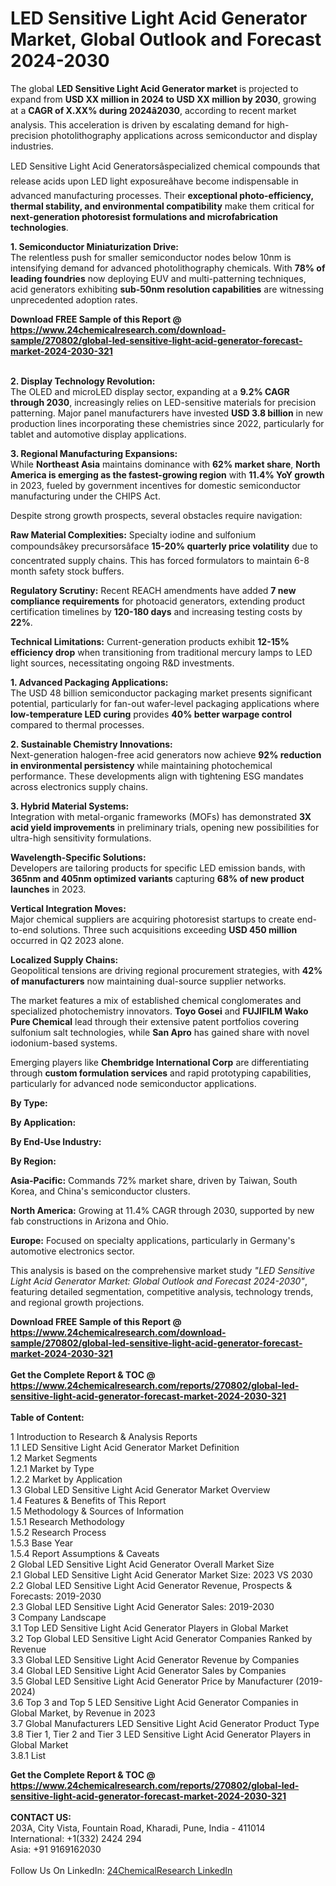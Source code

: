 <h1>LED Sensitive Light Acid Generator Market, Global Outlook and Forecast 2024-2030</h1><p>The global <strong>LED Sensitive Light Acid Generator market</strong> is projected to expand from <strong>USD XX million in 2024 to USD XX million by 2030</strong>, growing at a <strong>CAGR of X.XX% during 2024â2030</strong>, according to recent market analysis. This acceleration is driven by escalating demand for high-precision photolithography applications across semiconductor and display industries.</p><p>LED Sensitive Light Acid Generatorsâspecialized chemical compounds that release acids upon LED light exposureâhave become indispensable in advanced manufacturing processes. Their <strong>exceptional photo-efficiency, thermal stability, and environmental compatibility</strong> make them critical for <strong>next-generation photoresist formulations and microfabrication technologies</strong>.</p><p><strong>1. Semiconductor Miniaturization Drive:</strong><br>
The relentless push for smaller semiconductor nodes below 10nm is intensifying demand for advanced photolithography chemicals. With <strong>78% of leading foundries</strong> now deploying EUV and multi-patterning techniques, acid generators exhibiting <strong>sub-50nm resolution capabilities</strong> are witnessing unprecedented adoption rates.</p><div><b>Download FREE Sample of this Report @ 
            <a href="https://www.24chemicalresearch.com/download-sample/270802/global-led-sensitive-light-acid-generator-forecast-market-2024-2030-321">
            https://www.24chemicalresearch.com/download-sample/270802/global-led-sensitive-light-acid-generator-forecast-market-2024-2030-321</a></b></div><br><p><strong>2. Display Technology Revolution:</strong><br>
The OLED and microLED display sector, expanding at a <strong>9.2% CAGR through 2030</strong>, increasingly relies on LED-sensitive materials for precision patterning. Major panel manufacturers have invested <strong>USD 3.8 billion</strong> in new production lines incorporating these chemistries since 2022, particularly for tablet and automotive display applications.</p><p><strong>3. Regional Manufacturing Expansions:</strong><br>
While <strong>Northeast Asia</strong> maintains dominance with <strong>62% market share</strong>, <strong>North America is emerging as the fastest-growing region</strong> with <strong>11.4% YoY growth</strong> in 2023, fueled by government incentives for domestic semiconductor manufacturing under the CHIPS Act.</p><p>Despite strong growth prospects, several obstacles require navigation:</p><p><strong>Raw Material Complexities:</strong> Specialty iodine and sulfonium compoundsâkey precursorsâface <strong>15-20% quarterly price volatility</strong> due to concentrated supply chains. This has forced formulators to maintain 6-8 month safety stock buffers.</p><p><strong>Regulatory Scrutiny:</strong> Recent REACH amendments have added <strong>7 new compliance requirements</strong> for photoacid generators, extending product certification timelines by <strong>120-180 days</strong> and increasing testing costs by <strong>22%</strong>.</p><p><strong>Technical Limitations:</strong> Current-generation products exhibit <strong>12-15% efficiency drop</strong> when transitioning from traditional mercury lamps to LED light sources, necessitating ongoing R&amp;D investments.</p><p><strong>1. Advanced Packaging Applications:</strong><br>
The USD 48 billion semiconductor packaging market presents significant potential, particularly for fan-out wafer-level packaging applications where <strong>low-temperature LED curing</strong> provides <strong>40% better warpage control</strong> compared to thermal processes.</p><p><strong>2. Sustainable Chemistry Innovations:</strong><br>
Next-generation halogen-free acid generators now achieve <strong>92% reduction in environmental persistency</strong> while maintaining photochemical performance. These developments align with tightening ESG mandates across electronics supply chains.</p><p><strong>3. Hybrid Material Systems:</strong><br>
Integration with metal-organic frameworks (MOFs) has demonstrated <strong>3X acid yield improvements</strong> in preliminary trials, opening new possibilities for ultra-high sensitivity formulations.</p><p><strong>Wavelength-Specific Solutions:</strong><br>
	Developers are tailoring products for specific LED emission bands, with <strong>365nm and 405nm optimized variants</strong> capturing <strong>68% of new product launches</strong> in 2023.</p><p><strong>Vertical Integration Moves:</strong><br>
	Major chemical suppliers are acquiring photoresist startups to create end-to-end solutions. Three such acquisitions exceeding <strong>USD 450 million</strong> occurred in Q2 2023 alone.</p><p><strong>Localized Supply Chains:</strong><br>
	Geopolitical tensions are driving regional procurement strategies, with <strong>42% of manufacturers</strong> now maintaining dual-source supplier networks.</p><p>The market features a mix of established chemical conglomerates and specialized photochemistry innovators. <strong>Toyo Gosei</strong> and <strong>FUJIFILM Wako Pure Chemical</strong> lead through their extensive patent portfolios covering sulfonium salt technologies, while <strong>San Apro</strong> has gained share with novel iodonium-based systems.</p><p>Emerging players like <strong>Chembridge International Corp</strong> are differentiating through <strong>custom formulation services</strong> and rapid prototyping capabilities, particularly for advanced node semiconductor applications.</p><p><strong>By Type:</strong></p><p><strong>By Application:</strong></p><p><strong>By End-Use Industry:</strong></p><p><strong>By Region:</strong></p><p><strong>Asia-Pacific:</strong> Commands 72% market share, driven by Taiwan, South Korea, and China's semiconductor clusters.</p><p><strong>North America:</strong> Growing at 11.4% CAGR through 2030, supported by new fab constructions in Arizona and Ohio.</p><p><strong>Europe:</strong> Focused on specialty applications, particularly in Germany's automotive electronics sector.</p><p>This analysis is based on the comprehensive market study <em>"LED Sensitive Light Acid Generator Market: Global Outlook and Forecast 2024-2030"</em>, featuring detailed segmentation, competitive analysis, technology trends, and regional growth projections.</p><div><b>Download FREE Sample of this Report @ 
            <a href="https://www.24chemicalresearch.com/download-sample/270802/global-led-sensitive-light-acid-generator-forecast-market-2024-2030-321">
            https://www.24chemicalresearch.com/download-sample/270802/global-led-sensitive-light-acid-generator-forecast-market-2024-2030-321</a></b></div><br><div><b>Get the Complete Report & TOC @ 
            <a href="https://www.24chemicalresearch.com/reports/270802/global-led-sensitive-light-acid-generator-forecast-market-2024-2030-321">
            https://www.24chemicalresearch.com/reports/270802/global-led-sensitive-light-acid-generator-forecast-market-2024-2030-321</a></b></div><br>
            <b>Table of Content:</b><p>1 Introduction to Research & Analysis Reports<br />
    1.1 LED Sensitive Light Acid Generator Market Definition<br />
    1.2 Market Segments<br />
        1.2.1 Market by Type<br />
        1.2.2 Market by Application<br />
    1.3 Global LED Sensitive Light Acid Generator Market Overview<br />
    1.4 Features & Benefits of This Report<br />
    1.5 Methodology & Sources of Information<br />
        1.5.1 Research Methodology<br />
        1.5.2 Research Process<br />
        1.5.3 Base Year<br />
        1.5.4 Report Assumptions & Caveats<br />
2 Global LED Sensitive Light Acid Generator Overall Market Size<br />
    2.1 Global LED Sensitive Light Acid Generator Market Size: 2023 VS 2030<br />
    2.2 Global LED Sensitive Light Acid Generator Revenue, Prospects & Forecasts: 2019-2030<br />
    2.3 Global LED Sensitive Light Acid Generator Sales: 2019-2030<br />
3 Company Landscape<br />
    3.1 Top LED Sensitive Light Acid Generator Players in Global Market<br />
    3.2 Top Global LED Sensitive Light Acid Generator Companies Ranked by Revenue<br />
    3.3 Global LED Sensitive Light Acid Generator Revenue by Companies<br />
    3.4 Global LED Sensitive Light Acid Generator Sales by Companies<br />
    3.5 Global LED Sensitive Light Acid Generator Price by Manufacturer (2019-2024)<br />
    3.6 Top 3 and Top 5 LED Sensitive Light Acid Generator Companies in Global Market, by Revenue in 2023<br />
    3.7 Global Manufacturers LED Sensitive Light Acid Generator Product Type<br />
    3.8 Tier 1, Tier 2 and Tier 3 LED Sensitive Light Acid Generator Players in Global Market<br />
        3.8.1 List</p><div><b>Get the Complete Report & TOC @ 
            <a href="https://www.24chemicalresearch.com/reports/270802/global-led-sensitive-light-acid-generator-forecast-market-2024-2030-321">
            https://www.24chemicalresearch.com/reports/270802/global-led-sensitive-light-acid-generator-forecast-market-2024-2030-321</a></b></div><br><b>CONTACT US:</b><br>
            203A, City Vista, Fountain Road, Kharadi, Pune, India - 411014<br>
            International: +1(332) 2424 294<br>
            Asia: +91 9169162030 <br><br>
            Follow Us On LinkedIn: <a href="https://www.linkedin.com/company/24chemicalresearch/">24ChemicalResearch LinkedIn</a>